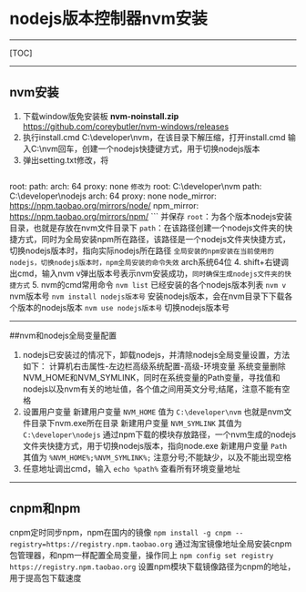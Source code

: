 # nodejs版本控制器nvm安装
***
[TOC]
***
## nvm安装
1. 下载window版免安装板 **nvm-noinstall.zip**
https://github.com/coreybutler/nvm-windows/releases
2. 执行install.cmd
C:\developer\nvm，在该目录下解压缩，打开install.cmd
输入C:\nvm回车，创建一个nodejs快捷键方式，用于切换nodejs版本
3. 弹出setting.txt修改，将
	```
root: 
path: 
arch: 64 
proxy: none
	```
修改为
	```
root: C:\developer\nvm 
path: C:\developer\nodejs 
arch: 64 
proxy: none
node_mirror: https://npm.taobao.org/mirrors/node/
npm_mirror: https://npm.taobao.org/mirrors/npm/
	```
并保存
`root`：为各个版本nodejs安装目录，也就是存放在nvm文件目录下
`path`：在该路径创建一个nodejs文件夹的快捷方式，同时为全局安装npm所在路径，该路径是一个nodejs文件夹快捷方式，切换nodejs版本时，指向实际nodejs所在路径
`全局安装的npm安装在当前使用的nodejs，切换nodejs版本时，npm全局安装的命令失效`
arch系统64位
4. shift+右键调出cmd，输入nvm v弹出版本号表示nvm安装成功，`同时确保生成nodejs文件夹的快捷方式`
5. nvm的cmd常用命令
`nvm list` 已经安装的各个nodejs版本列表
`nvm v` nvm版本号
`nvm install nodejs版本号` 安装nodejs版本，会在nvm目录下下载各个版本的nodejs版本
`nvm use nodejs版本号` 切换nodejs版本号
***
##nvm和nodejs全局变量配置
1. nodejs已安装过的情况下，卸载nodejs，并清除nodejs全局变量设置，方法如下：
计算机右击属性-左边栏高级系统配置-高级-环境变量
系统变量删除NVM_HOME和NVM_SYMLINK，同时在系统变量的Path变量，寻找值和nodejs以及nvm有关的地址值，各个值之间用英文分号;结尾，注意不能有空格
2. 设置用户变量
新建用户变量
`NVM_HOME`
值为
`C:\developer\nvm`
也就是nvm文件目录下nvm.exe所在目录
新建用户变量
`NVM_SYMLINK`
其值为
`C:\developer\nodejs`
通过npm下载的模块存放路径，一个nvm生成的nodejs文件夹快捷方式，用于切换nodejs版本，指向node.exe
新建用户变量
`Path`
其值为
`%NVM_HOME%;%NVM_SYMLINK%;`
注意分号;不能缺少，以及不能出现空格
3. 任意地址调出cmd，输入
`echo %path%`
查看所有环境变量地址 
***
## cnpm和npm
cnpm定时同步npm，npm在国内的镜像
`npm install -g cnpm --registry=https://registry.npm.taobao.org`
通过淘宝镜像地址全局安装cnpm包管理器，和npm一样配置全局变量，操作同上
`npm config set registry https://registry.npm.taobao.org`
设置npm模块下载镜像路径为cnpm的地址，用于提高包下载速度

